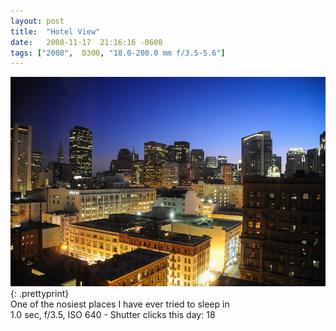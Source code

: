 ```yaml
---
layout: post
title:  "Hotel View"
date:   2008-11-17  21:16:16 -0600
tags: ["2008",  D300, "18.0-200.0 mm f/3.5-5.6"]
---
```

![:title](/images/2008/2008_1117_DSC_0807.jpg)
{: .prettyprint}  
One of the nosiest places I have ever tried to sleep in  
1.0 sec, f/3.5, ISO 640 - Shutter clicks this day: 18
